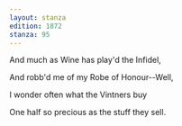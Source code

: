 ```yaml
---
layout: stanza
edition: 1872
stanza: 95
---
```


And much as Wine has play'd the Infidel,

And robb'd me of my Robe of Honour--Well,

I wonder often what the Vintners buy

One half so precious as the stuff they sell.